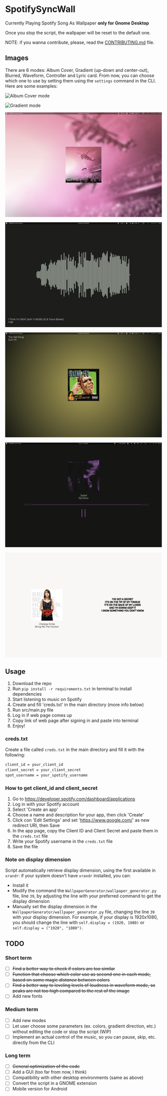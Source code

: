 # SpotifySyncWall

 Currently Playing Spotify Song As Wallpaper **only for Gnome Desktop**

 Once you stop the script, the wallpaper will be reset to the default one.

 NOTE: if you wanna contribute, please, read the [CONTRIBUTING.md](CONTRIBUTING.md) file.

## Images

There are 6 modes: Album Cover, Gradient (up-down and center-out), Blurred, Waveform, Controller and Lyric card. From now, you can choose which one to use by setting them using the `settings` command in the CLI. Here are some examples:

![Album Cover mode](src/img/AlbumCover.png)

![Gradient mode](src/img/gradient.png)

![Blurred mode](src/img/blurred.png)

![Waveform mode](src/img/Waveform.png)

![Gradient mode from the center](src/img/centeredGradient.png)

![Controller mode](src/img/controller.png)

![Lyric card mode](src/img/lyric_card.png)

## Usage

1. Download the repo
2. Run `pip install -r requirements.txt` in terminal to install dependencies
3. Start listening to music on Spotify
4. Create and fill 'creds.txt' in the main directory (more info below)
5. Run src/main.py file
6. Log in if web page comes up
7. Copy link of web page after signing in and paste into terminal
8. Enjoy!

### creds.txt

Create a file called `creds.txt` in the main directory and fill it with the following:

``` txt
client_id = your_client_id
client_secret = your_client_secret
spot_username = your_spotify_username
```

### How to get client_id and client_secret

1. Go to <https://developer.spotify.com/dashboard/applications>
2. Log in with your Spotify account
3. Select 'Create an app'
4. Choose a name and description for your app, then click 'Create'
5. Click con 'Edit Settings' and set '<https://www.google.com/>' as new redirect URI, then Save
6. In the app page, copy the Client ID and Client Secret and paste them in the `creds.txt` file
7. Write your Spotify username in the `creds.txt` file
8. Save the file

### Note on display dimension

Script automatically retrieve display dimension, using the first available in `xrandr`: if your system doesn't have `xrandr` installed, you can:

- Install it
- Modify the command the `WallpaperGenerator/wallpaper_generator.py` file, line `39`, by adjusting the line with your preferred command to get the display dimension
- Manually set the display dimension in the `WallpaperGenerator/wallpaper_generator.py` file, changing the line `39` with your display dimension. For example, if your display is 1920x1080, you should change the line with `self.display = (1920, 1080)` or `self.display = ("1920", "1080")`.

## TODO

### Short term

- [ ] ~~Find a better way to check if colors are too similar~~
- [ ] ~~Function that choose which color use as second one in each mode, based on some magic *distance* between colors~~
- [ ] ~~Find a better way to leveling levels of loudness in waveform mode, so peaks are not too high compared to the rest of the image~~
- [ ] Add new fonts

### Medium term

- [ ] Add new modes
- [ ] Let user choose some parameters (ex. colors, gradient direction, etc.) without editing the code or stop the script (WIP)
- [ ] Implement an actual control of the music, so you can pause, skip, etc. directly from the CLI

### Long term

- [ ] ~~General optimization of the code~~
- [ ] Add a GUI (too far from now, I think)
- [ ] Compatibility with other desktop environments (same as above)
- [ ] Convert the script in a GNOME extension
- [ ] Mobile version for Android
